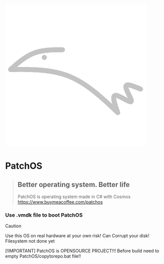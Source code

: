 # <img src="logo.png" style="width:450px"> #
 # PatchOS #
> ## Better operating system. Better life ##
> PatchOS is operating system made in C# with Cosmos
> https://www.buymeacoffee.com/patchos
>
### Use .vmdk file to boot PatchOS
> [!CAUTION]
> Use this OS on real hardware at your own risk! Can Corrupt your disk! Filesystem not done yet
>
> [!IMPORTANT]
> PatchOS is OPENSOURCE PROJECT!!! Before build need to empty PatchOS/copytorepo.bat file!!
    
